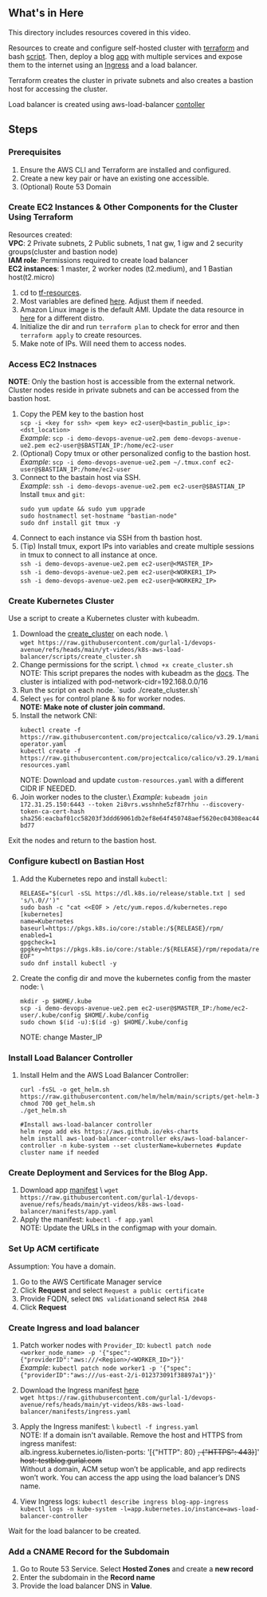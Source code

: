 ## What's in Here

This directory includes resources covered in this video.

Resources to create and configure self-hosted cluster with [terraform](tf-resources) and bash [script](scripts/create_cluster.sh). Then, deploy a blog [app](manifests/app.yaml) with multiple services and expose them to the internet using an [Ingress](manifests/ingress.yaml) and a load balancer.

Terraform creates the cluster in private subnets and also creates a bastion host for accessing the cluster.

Load balancer is created using aws-load-balancer [contoller](https://kubernetes-sigs.github.io/aws-load-balancer-controller/latest/)

## Steps

### Prerequisites
1. Ensure the AWS CLI and Terraform are installed and configured.
2. Create a new key pair or have an existing one accessible.
3. (Optional) Route 53 Domain
### Create EC2 Instances & Other Components for the Cluster Using Terraform

Resources created: \
__VPC__: 2 Private subnets, 2 Public subnets, 1 nat gw, 1 igw and 2 security groups(cluster and bastion node) \
__IAM role__: Permissions required to create load balancer \
__EC2 instances__: 1 master, 2 worker nodes (t2.medium), and 1 Bastian host(t2.micro)

1. cd to [tf-resources](tf-resources).
2. Most variables are defined [here](tf-resources/1-variable.tf). Adjust them if needed.
3. Amazon Linux image is the default AMI. Update the data resource in [here](tf-resources/4-ec2-instace.tf) for a different distro.
4. Initialize the dir and run `terraform plan` to check for error and then `terraform apply` to create resources.
5. Make note of IPs. Will need them to access nodes.

### Access EC2 Instnaces
__NOTE__: Only the bastion host is accessible from the external network. Cluster nodes reside in private subnets and can be accessed from the bastion host.

1. Copy the PEM key to the bastion host \
    `scp -i <key for ssh> <pem key> ec2-user@<bastin_public_ip>:<dst_location>` \
    _Example_: `scp -i demo-devops-avenue-ue2.pem demo-devops-avenue-ue2.pem ec2-user@$BASTIAN_IP:/home/ec2-user`
2. (Optional) Copy tmux or other personalized config to the bastion host. \
    _Example_: `scp -i demo-devops-avenue-ue2.pem ~/.tmux.conf ec2-user@$BASTIAN_IP:/home/ec2-user`
3. Connect to the bastain host via SSH. \
    _Example_: `ssh -i demo-devops-avenue-ue2.pem ec2-user@$BASTIAN_IP` \
    Install `tmux` and `git`:
    ```
    sudo yum update && sudo yum upgrade
    sudo hostnamectl set-hostname "bastian-node"
    sudo dnf install git tmux -y
    ```
4. Connect to each instance via SSH from th bastion host. 
5. (Tip) Install tmux, export IPs into variables and create multiple sessions in tmux to connect to all instance at once. \
    `ssh -i demo-devops-avenue-ue2.pem ec2-user@<MASTER_IP>` \
    `ssh -i demo-devops-avenue-ue2.pem ec2-user@<WORKER1_IP>` \
    `ssh -i demo-devops-avenue-ue2.pem ec2-user@<WORKER2_IP>`
 
### Create Kubernetes Cluster
Use a script to create a Kubernetes cluster with kubeadm.

1. Download the [create_cluster](scripts/create_cluster.sh) on each node. \  
    `wget https://raw.githubusercontent.com/gurlal-1/devops-avenue/refs/heads/main/yt-videos/k8s-aws-load-balancer/scripts/create_cluster.sh`
2. Change permissions for the script. \ `chmod +x create_cluster.sh` \
NOTE: This script prepares the nodes with kubeadm as the [docs](https://kubernetes.io/docs/setup/production-environment/tools/kubeadm/install-kubeadm/). The cluster is intialized with pod-network-cidr=192.168.0.0/16
3. Run the script on each node. \`sudo ./create_cluster.sh`
4. Select `yes` for control plane & `No` for worker nodes. \
__NOTE: Make note of cluster join command.__
5. Install the network CNI:
    ```
    kubectl create -f https://raw.githubusercontent.com/projectcalico/calico/v3.29.1/manifests/tigera-operator.yaml
    kubectl create -f https://raw.githubusercontent.com/projectcalico/calico/v3.29.1/manifests/custom-resources.yaml
    ```
    NOTE: Download and update `custom-resources.yaml` with a different CIDR IF NEEDED.
5. Join worker nodes to the cluster.\ 
_Example_: `kubeadm join 172.31.25.150:6443 --token 2i8vrs.wsshnhe5zf87rhhu --discovery-token-ca-cert-hash sha256:eacbaf01cc58203f3ddd69061db2ef8e64f450748aef5620ec04308eac44bd77`

Exit the nodes and return to the bastion host.

### Configure kubectl on Bastian Host

1. Add the Kubernetes repo and install `kubectl`:
    ```
    RELEASE="$(curl -sSL https://dl.k8s.io/release/stable.txt | sed 's/\.0//')"
    sudo bash -c "cat <<EOF > /etc/yum.repos.d/kubernetes.repo
    [kubernetes]
    name=Kubernetes
    baseurl=https://pkgs.k8s.io/core:/stable:/${RELEASE}/rpm/
    enabled=1
    gpgcheck=1
    gpgkey=https://pkgs.k8s.io/core:/stable:/${RELEASE}/rpm/repodata/repomd.xml.key
    EOF"
    sudo dnf install kubectl -y
    ```
2. Create the config dir and move the kubernetes config from the master node: \
    ```
    mkdir -p $HOME/.kube
    scp -i demo-devops-avenue-ue2.pem ec2-user@$MASTER_IP:/home/ec2-user/.kube/config $HOME/.kube/config
    sudo chown $(id -u):$(id -g) $HOME/.kube/config
    ```
    NOTE: change Master_IP

### Install Load Balancer Controller

1. Install Helm and the AWS Load Balancer Controller:
    ```
    curl -fsSL -o get_helm.sh https://raw.githubusercontent.com/helm/helm/main/scripts/get-helm-3
    chmod 700 get_helm.sh
    ./get_helm.sh

    #Install aws-load-balancer controller
    helm repo add eks https://aws.github.io/eks-charts
    helm install aws-load-balancer-controller eks/aws-load-balancer-controller -n kube-system --set clusterName=kubernetes #update cluster name if needed
    ```

### Create Deployment and Services for the Blog App.

1. Download app [manifest](manifests/app.yaml) \ 
`wget https://raw.githubusercontent.com/gurlal-1/devops-avenue/refs/heads/main/yt-videos/k8s-aws-load-balancer/manifests/app.yaml`
2. Apply the manifest: `kubectl -f app.yaml` \
NOTE: Update the URLs in the configmap with your domain.

### Set Up ACM certificate
Assumption: You have a domain.

1. Go to the AWS Certificate Manager service
2. Click __Request__ and select `Request a public certificate`
3. Provide FQDN, select `DNS validation`and select `RSA 2048`
4. Click __Request__

### Create Ingress and load balancer

1. Patch worker nodes with `Provider_ID`:
    `kubectl patch node <worker_node_name> -p '{"spec":{"providerID":"aws:///<Region>/<WORKER_ID>"}}'` \
    _Example_: `kubectl patch node worker1 -p '{"spec":{"providerID":"aws:///us-east-2/i-012373091f38897a1"}}'`

2. Download the Ingress manifest [here](manifests/ingress.yaml) \
 `wget https://raw.githubusercontent.com/gurlal-1/devops-avenue/refs/heads/main/yt-videos/k8s-aws-load-balancer/manifests/ingress.yaml`
3. Apply the Ingress manifest: \ `kubectl -f ingress.yaml` \
    NOTE: If a domain isn't available. Remove the host and HTTPS from ingress manifest:\
    alb.ingress.kubernetes.io/listen-ports: '[{"HTTP": 80} ~~, {"HTTPS": 443}~~]' \
    ~~host: testblog.gurlal.com~~ \
    Without a domain, ACM setup won’t be applicable, and app redirects won’t work. You can access the app using the load balancer’s DNS name.
4. View Ingress logs:
    `kubectl describe ingress blog-app-ingress` \
    `kubectl logs -n kube-system -l=app.kubernetes.io/instance=aws-load-balancer-controller`

Wait for the load balancer to be created.

### Add a CNAME Record for the Subdomain

1. Go to Route 53 Service. Select __Hosted Zones__ and create a __new record__
2. Enter the subdomain in the __Record name__ 
3. Provide the load balancer DNS in __Value__.




